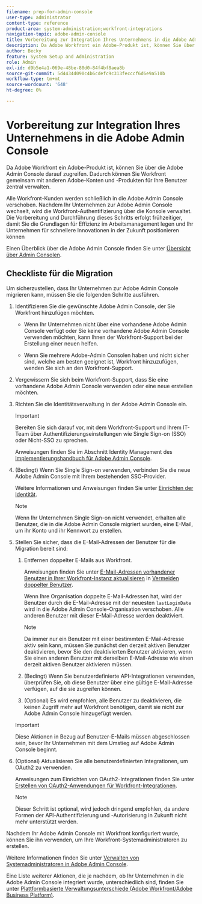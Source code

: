 ```yaml
---
filename: prep-for-admin-console
user-type: administrator
content-type: reference
product-area: system-administration;workfront-integrations
navigation-topic: adobe-admin-console
title: Vorbereitung zur Integration Ihres Unternehmens in die Adobe Admin Console
description: Da Adobe Workfront ein Adobe-Produkt ist, können Sie über die Adobe Admin Console darauf zugreifen. Dadurch können Sie Workfront gemeinsam mit anderen Adobe-Konten und -Produkten für Ihre Benutzer zentral verwalten.
author: Becky
feature: System Setup and Administration
role: Admin
exl-id: d9b5e4a1-069e-48be-80d0-84f4bf8aea8b
source-git-commit: 5d4434d090c4b6cdefc9c313fecccf6d6e9a510b
workflow-type: tm+mt
source-wordcount: '648'
ht-degree: 0%

---
```


# Vorbereitung zur Integration Ihres Unternehmens in die Adobe Admin Console

<!-- Audited: 12/2023 -->

Da Adobe Workfront ein Adobe-Produkt ist, können Sie über die Adobe Admin Console darauf zugreifen. Dadurch können Sie Workfront gemeinsam mit anderen Adobe-Konten und -Produkten für Ihre Benutzer zentral verwalten.

Alle Workfront-Kunden werden schließlich in die Adobe Admin Console verschoben. Nachdem Ihr Unternehmen zur Adobe Admin Console wechselt, wird die Workfront-Authentifizierung über die Konsole verwaltet. Die Vorbereitung und Durchführung dieses Schritts erfolgt frühzeitiger, damit Sie die Grundlagen für Effizienz im Arbeitsmanagement legen und Ihr Unternehmen für schnellere Innovationen in der Zukunft positionieren können

Einen Überblick über die Adobe Admin Console finden Sie unter [Übersicht über Admin Consolen](https://helpx.adobe.com/de/enterprise/using/admin-console.html).

## Checkliste für die Migration

Um sicherzustellen, dass Ihr Unternehmen zur Adobe Admin Console migrieren kann, müssen Sie die folgenden Schritte ausführen.

1. Identifizieren Sie die gewünschte Adobe Admin Console, der Sie Workfront hinzufügen möchten.

   * Wenn Ihr Unternehmen nicht über eine vorhandene Adobe Admin Console verfügt oder Sie keine vorhandene Adobe Admin Console verwenden möchten, kann Ihnen der Workfront-Support bei der Erstellung einer neuen helfen.

   * Wenn Sie mehrere Adobe-Admin Consolen haben und nicht sicher sind, welche am besten geeignet ist, Workfront hinzuzufügen, wenden Sie sich an den Workfront-Support.

1. Vergewissern Sie sich beim Workfront-Support, dass Sie eine vorhandene Adobe Admin Console verwenden oder eine neue erstellen möchten.

1. Richten Sie die Identitätsverwaltung in der Adobe Admin Console ein.

   >[!IMPORTANT]
   >
   >Bereiten Sie sich darauf vor, mit dem Workfront-Support und Ihrem IT-Team über Authentifizierungseinstellungen wie Single Sign-on (SSO) oder Nicht-SSO zu sprechen.

   Anweisungen finden Sie im Abschnitt Identity Management des [Implementierungshandbuch für Adobe Admin Console](https://helpx.adobe.com/enterprise/using/deployment-planning.html).

1. (Bedingt) Wenn Sie Single Sign-on verwenden, verbinden Sie die neue Adobe Admin Console mit Ihrem bestehenden SSO-Provider.

   Weitere Informationen und Anweisungen finden Sie unter [Einrichten der Identität](https://helpx.adobe.com/enterprise/using/set-up-identity.html).

   >[!NOTE]
   >
   >Wenn Ihr Unternehmen Single Sign-on nicht verwendet, erhalten alle Benutzer, die in die Adobe Admin Console migriert wurden, eine E-Mail, um ihr Konto und ihr Kennwort zu erstellen.

1. Stellen Sie sicher, dass die E-Mail-Adressen der Benutzer für die Migration bereit sind:

   1. Entfernen doppelter E-Mails aus Workfront.

      Anweisungen finden Sie unter [E-Mail-Adressen vorhandener Benutzer in Ihrer Workfront-Instanz aktualisieren](/help/quicksilver/administration-and-setup/manage-workfront/security/prevent-duplicate-users.md#update-email-addresses-of-existing-users-in-your-workfront-instance) in [Vermeiden doppelter Benutzer](/help/quicksilver/administration-and-setup/manage-workfront/security/prevent-duplicate-users.md).

      Wenn Ihre Organisation doppelte E-Mail-Adressen hat, wird der Benutzer durch die E-Mail-Adresse mit der neuesten `lastLoginDate` wird in die Adobe Admin Console-Organisation verschoben. Alle anderen Benutzer mit dieser E-Mail-Adresse werden deaktiviert.

      >[!NOTE]
      >
      >Da immer nur ein Benutzer mit einer bestimmten E-Mail-Adresse aktiv sein kann, müssen Sie zunächst den derzeit aktiven Benutzer deaktivieren, bevor Sie den deaktivierten Benutzer aktivieren, wenn Sie einen anderen Benutzer mit derselben E-Mail-Adresse wie einen derzeit aktiven Benutzer aktivieren müssen.

   1. (Bedingt) Wenn Sie benutzerdefinierte API-Integrationen verwenden, überprüfen Sie, ob diese Benutzer über eine gültige E-Mail-Adresse verfügen, auf die sie zugreifen können.

   1. (Optional) Es wird empfohlen, alle Benutzer zu deaktivieren, die keinen Zugriff mehr auf Workfront benötigen, damit sie nicht zur Adobe Admin Console hinzugefügt werden.

   >[!IMPORTANT]
   >
   >Diese Aktionen in Bezug auf Benutzer-E-Mails müssen abgeschlossen sein, bevor Ihr Unternehmen mit dem Umstieg auf Adobe Admin Console beginnt.

1. (Optional) Aktualisieren Sie alle benutzerdefinierten Integrationen, um OAuth2 zu verwenden.

   Anweisungen zum Einrichten von OAuth2-Integrationen finden Sie unter [Erstellen von OAuth2-Anwendungen für Workfront-Integrationen](../../administration-and-setup/configure-integrations/create-oauth-application.md).

   >[!NOTE]
   >
   >Dieser Schritt ist optional, wird jedoch dringend empfohlen, da andere Formen der API-Authentifizierung und -Autorisierung in Zukunft nicht mehr unterstützt werden.

Nachdem Ihr Adobe Admin Console mit Workfront konfiguriert wurde, können Sie ihn verwenden, um Ihre Workfront-Systemadministratoren zu erstellen.

Weitere Informationen finden Sie unter [Verwalten von Systemadministratoren in Adobe Admin Console](../../administration-and-setup/add-users/create-and-manage-users/admin-console.md).

Eine Liste weiterer Aktionen, die je nachdem, ob Ihr Unternehmen in die Adobe Admin Console integriert wurde, unterschiedlich sind, finden Sie unter [Plattformbasierte Verwaltungsunterschiede (Adobe Workfront/Adobe Business Platform)](../../administration-and-setup/get-started-wf-administration/actions-in-admin-console.md).

